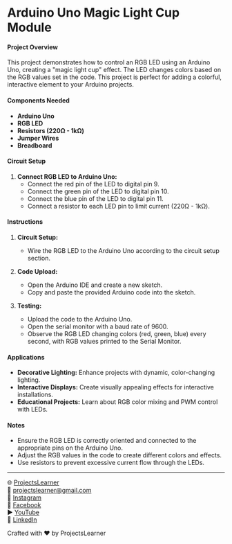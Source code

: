 # Arduino Uno Magic Light Cup Module

#### Project Overview

This project demonstrates how to control an RGB LED using an Arduino Uno, creating a "magic light cup" effect. The LED changes colors based on the RGB values set in the code. This project is perfect for adding a colorful, interactive element to your Arduino projects.

#### Components Needed

- **Arduino Uno**
- **RGB LED**
- **Resistors (220Ω - 1kΩ)**
- **Jumper Wires**
- **Breadboard**

#### Circuit Setup

1. **Connect RGB LED to Arduino Uno:**
   - Connect the red pin of the LED to digital pin 9.
   - Connect the green pin of the LED to digital pin 10.
   - Connect the blue pin of the LED to digital pin 11.
   - Connect a resistor to each LED pin to limit current (220Ω - 1kΩ).

#### Instructions

1. **Circuit Setup:**
   - Wire the RGB LED to the Arduino Uno according to the circuit setup section.

2. **Code Upload:**
   - Open the Arduino IDE and create a new sketch.
   - Copy and paste the provided Arduino code into the sketch.

3. **Testing:**
   - Upload the code to the Arduino Uno.
   - Open the serial monitor with a baud rate of 9600.
   - Observe the RGB LED changing colors (red, green, blue) every second, with RGB values printed to the Serial Monitor.

#### Applications

- **Decorative Lighting:** Enhance projects with dynamic, color-changing lighting.
- **Interactive Displays:** Create visually appealing effects for interactive installations.
- **Educational Projects:** Learn about RGB color mixing and PWM control with LEDs.

#### Notes

- Ensure the RGB LED is correctly oriented and connected to the appropriate pins on the Arduino Uno.
- Adjust the RGB values in the code to create different colors and effects.
- Use resistors to prevent excessive current flow through the LEDs.

---

🌐 [ProjectsLearner](https://projectslearner.com/learn/arduino-uno-magic-light-cup-module)  
📧 [projectslearner@gmail.com](mailto:projectslearner@gmail.com)  
📸 [Instagram](https://www.instagram.com/projectslearner/)  
📘 [Facebook](https://www.facebook.com/projectslearner)  
▶️ [YouTube](https://www.youtube.com/@ProjectsLearner)  
📘 [LinkedIn](https://www.linkedin.com/in/projectslearner)

Crafted with ❤️ by ProjectsLearner